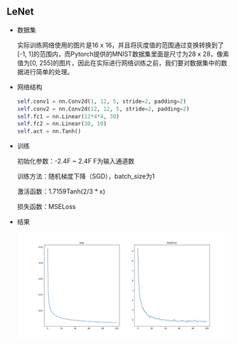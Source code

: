 ## LeNet
- 数据集

  实际训练网络使用的图片是16 x 16，并且将灰度值的范围通过变换转换到了[-1, 1]的范围内，而Pytorch提供的MNIST数据集里面是尺寸为28 x 28，像素值为[0, 255]的图片，因此在实际进行网络训练之前，我们要对数据集中的数据进行简单的处理。

- 网络结构

  ```python
  self.conv1 = nn.Conv2d(1, 12, 5, stride=2, padding=2)
  self.conv2 = nn.Conv2d(12, 12, 5, stride=2, padding=2)
  self.fc1 = nn.Linear(12*4*4, 30)
  self.fc2 = nn.Linear(30, 10)
  self.act = nn.Tanh()
  ```

- 训练

  初始化参数：-2.4F ~ 2.4F F为输入通道数

  训练方法：随机梯度下降（SGD），batch_size为1

  激活函数：1.7159Tanh(2/3 * x)

  损失函数：MSELoss
  
- 结果

  ![results](experiment1\results.jpg)
